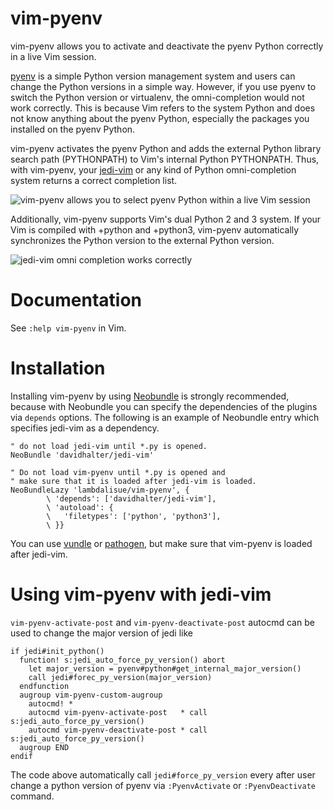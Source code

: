 vim-pyenv
===============================================================================
vim-pyenv allows you to activate and deactivate the pyenv Python correctly
in a live Vim session.

[pyenv](https://github.com/yyuu/pyenv) is a simple Python version management
system and users can change the Python versions in a simple way.
However, if you use pyenv to switch the Python version or virtualenv, the
omni-completion would not work correctly.
This is because Vim refers to the system Python and does not know anything
about the pyenv Python, especially the packages you installed on the pyenv
Python.

vim-pyenv activates the pyenv Python and adds the external Python library
search path (PYTHONPATH) to Vim's internal Python PYTHONPATH.
Thus, with vim-pyenv, your [jedi-vim](https://github.com/davidhalter/jedi-vim)
or any kind of Python omni-completion system returns a correct completion list.

![vim-pyenv allows you to select pyenv Python within a live Vim
session](./statics/_screenshot01.png)

Additionally, vim-pyenv supports Vim's dual Python 2 and 3 system.
If your Vim is compiled with +python and +python3, vim-pyenv automatically
synchronizes the Python version to the external Python version.

![jedi-vim omni completion works correctly](./statics/_screenshot02.png)


Documentation
===============================================================================
See `:help vim-pyenv` in Vim.


Installation
===============================================================================
Installing vim-pyenv by using [Neobundle](https://github.com/Shougo/neobundle.vim)
is strongly recommended, because with Neobundle you can specify the
dependencies of the plugins via `depends` options.
The following is an example of Neobundle entry which specifies jedi-vim as a
dependency.

```vim
" do not load jedi-vim until *.py is opened.
NeoBundle 'davidhalter/jedi-vim'

" Do not load vim-pyenv until *.py is opened and
" make sure that it is loaded after jedi-vim is loaded.
NeoBundleLazy 'lambdalisue/vim-pyenv', {
        \ 'depends': ['davidhalter/jedi-vim'],
        \ 'autoload': {
        \   'filetypes': ['python', 'python3'],
        \ }}
```

You can use [vundle](https://github.com/gmarik/vundle) or
[pathogen](http://www.vim.org/scripts/script.php?script_id=2332), but make sure
that vim-pyenv is loaded after jedi-vim.


Using vim-pyenv with jedi-vim
==============================================================================

`vim-pyenv-activate-post` and `vim-pyenv-deactivate-post` autocmd can be used
to change the major version of jedi like

```vim
if jedi#init_python()
  function! s:jedi_auto_force_py_version() abort
    let major_version = pyenv#python#get_internal_major_version()
    call jedi#forec_py_version(major_version)
  endfunction
  augroup vim-pyenv-custom-augroup
    autocmd! *
    autocmd vim-pyenv-activate-post   * call s:jedi_auto_force_py_version()
    autocmd vim-pyenv-deactivate-post * call s:jedi_auto_force_py_version()
  augroup END
endif
```

The code above automatically call `jedi#force_py_version` every after user change a python version of pyenv via `:PyenvActivate` or `:PyenvDeactivate` command.
